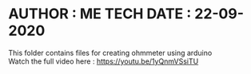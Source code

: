 AUTHOR : ME TECH
DATE : 22-09-2020
===========================================================
This folder contains files for creating ohmmeter using arduino  
Watch the full video here : https://youtu.be/1yQnmVSsiTU

